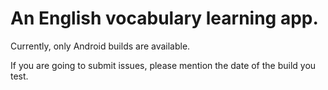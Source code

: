 # An English vocabulary learning app.

Currently, only Android builds are available. 

If you are going to submit issues, please mention the date of the build you test.